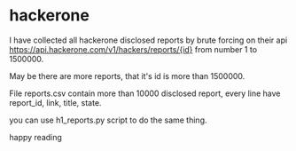 # hackerone
I have collected all hackerone disclosed reports by brute forcing on their api https://api.hackerone.com/v1/hackers/reports/{id} from number 1 to 1500000.

May be there are more reports, that it's id is more than 1500000.

File reports.csv contain more than 10000 disclosed report, every line have report_id, link, title, state.

you can use h1_reports.py script to do the same thing.

happy reading
